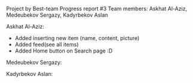 Project by Best-team
Progress report #3
Team members: 
Askhat Al-Aziz, Medeubekov Sergazy, Kadyrbekov Aslan

Askhat Al-Aziz: 
 - Added inserting new item (name, content, picture)
 - Added feed(see all items)
 - Added Home button on Search page :D 

Medeubekov Sergazy:

Kadyrbekov Aslan:
